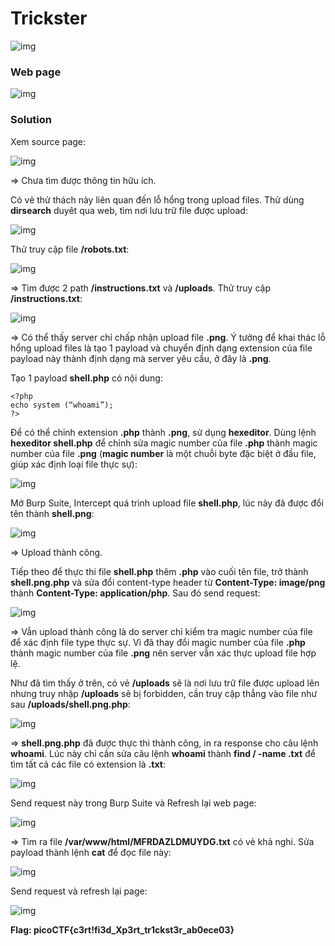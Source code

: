 # Trickster
![img](163)

### Web page
![img](164)

### Solution

Xem source page: 

![img](165)

=> Chưa tìm được thông tin hữu ích.

Có vẻ thử thách này liên quan đến lỗ hổng trong upload files. Thử dùng **dirsearch** duyêt qua web, tìm nơi lưu trữ file được upload: 

![img](166)

Thử truy cập file **/robots.txt**:

![img](167)

=> Tìm được 2 path **/instructions.txt** và **/uploads**. Thử truy cập **/instructions.txt**:

![img](168)

=> Có thể thấy server chỉ chấp nhận upload file **.png**. Ý tưởng để khai thác lỗ hổng upload files là tạo 1 payload và chuyển định dạng extension của file payload này thành định dạng mà server yêu cầu, ở đây là **.png**. 

Tạo 1 payload **shell.php** có nội dung: 

    <?php
    echo system (“whoami”);
    ?>

Để có thể chỉnh extension **.php** thành **.png**, sử dụng **hexeditor**. Dùng lệnh **hexeditor shell.php** để chỉnh sửa magic number của file **.php** thành magic number của file **.png** (**magic number** là một chuỗi byte đặc biệt ở đầu file, giúp xác định loại file thực sự): 

![img](169)

Mở Burp Suite, Intercept quá trình upload file **shell.php**, lúc này đã được đổi tên thành **shell.png**:

![img](170)

=> Upload thành công.

Tiếp theo để thực thi file **shell.php** thêm **.php** vào cuối tên file, trở thành **shell.png.php** và sửa đổi content-type header từ **Content-Type: image/png** thành **Content-Type: application/php**. Sau đó send request: 

![img](171)

=> Vẫn upload thành công là do server chỉ kiểm tra magic number của file để xác định file type thực sự. Vì đã thay đổi magic number của file **.php** thành magic number của file **.png** nên server vẫn xác thực upload file hợp lệ.

Như đã tìm thấy ở trên, có vẻ **/uploads** sẽ là nơi lưu trữ file được upload lên nhưng truy nhập **/uploads** sẽ bị forbidden, cần truy cập thẳng vào file như sau **/uploads/shell.png.php**:

![img](172)


=> **shell.png.php** đã được thực thi thành công, in ra response cho câu lệnh **whoami**. Lúc này chỉ cần sửa câu lệnh **whoami** thành **find / -name .txt** để tìm tất cả các file có extension là **.txt**:

![img](173)

Send request này trong Burp Suite và Refresh lại web page:

![img](174)

=> Tìm ra file **/var/www/html/MFRDAZLDMUYDG.txt** có vẻ khả nghi. Sửa payload thành lệnh **cat** để đọc file này:

![img](175)

Send request và refresh lại page:

![img](176)

**Flag: picoCTF{c3rt!fi3d_Xp3rt_tr1ckst3r_ab0ece03}**


